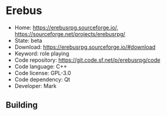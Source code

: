 # Erebus

- Home: https://erebusrpg.sourceforge.io/, https://sourceforge.net/projects/erebusrpg/
- State: beta
- Download: https://erebusrpg.sourceforge.io/#download
- Keyword: role playing
- Code repository: https://git.code.sf.net/p/erebusrpg/code
- Code language: C++
- Code license: GPL-3.0
- Code dependency: Qt
- Developer: Mark

## Building


